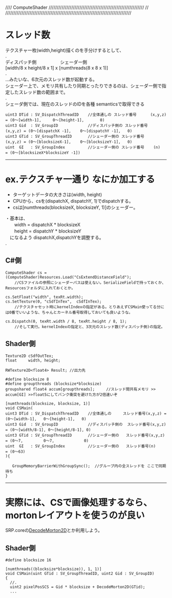 //// ComputeShader ///////////////////////////////////////////////////////////
//				
//////////////////////////////////////////////////////////////////////////////

# スレッド数
テクスチャ一枚(width,height)描くのを手分けするとして、  
.  
  ディスパッチ側　　　　　         シェーダー側  
 [width/8 x height/8 x 1]    x    [numthreads(8 x 8 x 1)]  
.  
 …みたいな、6次元のスレッド数が起動する。  
 シェーダー上で、メモリ共有したり同期とったりできるのは、シェーダー側で指定したスレッド数の範囲まで。  
.  
シェーダ側では、現在のスレッドのIDを各種	semanticsで取得できる  
```
uint3 DTid : SV_DispatchThreadID	//全体通しの スレッド番号		(x,y,z) = (0～[width-1],		0～[height-1],		0)
uint3 Gid  : SV_GroupID				//ディスパッチ側の スレッド番号	(x,y,z) = (0～[dispatchX -1],	0～[dispatchY -1],	0)
uint3 GTid : SV_GroupThreadID		//シェーダー側の スレッド番号	(x,y,z)	= (0～[blocksizeX-1],	0～[blocksizeY-1],	0)
uint  GI   : SV_GroupIndex			//シェーダー側の スレッド番号	(n)		= (0～[blocksizeX*blocksizeY -1])
```


---
# ex.テクスチャ一通り なにか加工する
- ターゲットデータの大きさは(width, height)
- CPUから、csを(dispatchX, dispatchY, 1)でdispatchする。
- csは[numthreads(blocksizeX, blocksizeY, 1)]のシェーダー。

・基本は、  
　　width  = dispatchX * blocksizeX  
　　height = dispatchY * blocksizeY  
　になるよう dispatchX,dispatchYを調整する。  
.  
## C#側
```
ComputeShader cs = (ComputeShader)Resources.Load("CsExtendDistanceField");
	//CSファイルの参照にシェーダーパスは使えない。SerializeFieldで持っておくか、Resourcesフォルダに入れておくとか。

cs.SetFloat("width", texRt.width);
cs.SetTexture(0, "cSdfInTex",  cSdfInTex);
	//テクスチャセット時にkernelIndexの指定がある。とりあえずCSMain使ってる分には0番でいいような、ちゃんとカーネル番号取得しておいても良いような。

cs.Dispatch(0, texRt.width / 8, texRt.height / 8, 1);
	//そして実行。kernelIndexの指定と、3次元のスレッド数(ディスパッチ側)の指定。
```

 ## Shader側
 ```
Texture2D cSdfOutTex;
float     width, height;

RWTexture2D<float4> Result; //出力先

#define blocksize 8
#define groupthreads (blocksize*blocksize)
groupshared float4 accum[groupthreads];		//スレッド間共有メモリ >> accum[GI] >>float5にしてバンク衝突を避けた方が2倍速いぞ

[numthreads(blocksize, blocksize, 1)]
void CSMain(
uint3 DTid : SV_DispatchThreadID	//全体通しの	    スレッド番号(x,y,z) = (0～[width-1],	0～[height-1],   0)
uint3 Gid  : SV_GroupID				//ディスパッチ側の	スレッド番号(x,y,z) = (0～[width/8-1],	0～[height/8-1], 0)
uint3 GTid : SV_GroupThreadID		//シェーダー側の	スレッド番号(x,y,z)	= (0～7,			0～7,			 0)
uint  GI   : SV_GroupIndex			//シェーダー側の	スレッド番号(n)		= (0～63)
){

	GroupMemoryBarrierWithGroupSync();	//グループ内の全スレッドを ここで同期待ち
}
```

---
# 実際には、CSで画像処理するなら、mortonレイアウトを使うのが良い
SRP.coreの[DecodeMorton2D](https://github.com/Unity-Technologies/Graphics/blob/master/com.unity.render-pipelines.core/ShaderLibrary/SpaceFillingCurves.hlsl#L62#L65)とか利用しよう。  

## Shader側
```
#define blocksize 16

[numthreads((blocksize*blocksize)), 1, 1)]
void CSMain(uint GTid : SV_GroupThreadID, uint2 Gid : SV_GroupID)
{ 
  //.
  uint2 pixelPosSCS = Gid * blocksize + DecodeMorton2D(GTid);
  ...

```